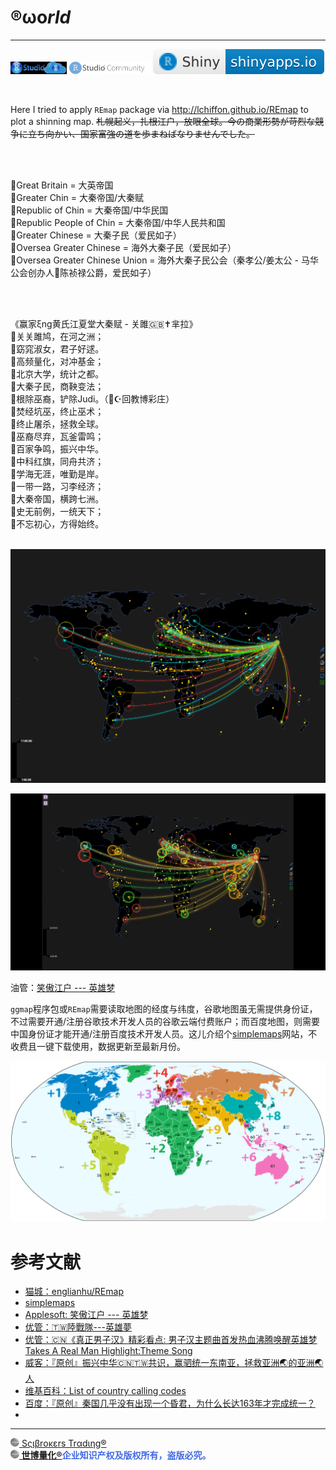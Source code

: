 # ®ωο*rld*

---

[<img src='figure/RStudioCloud.png' height='20'>](https://rstudio.cloud) [<img src='figure/RStudioCom2.png' height='20'>](https://community.rstudio.com/new-topic?category=shiny&tags=shiny) [![](figure/shiny-badge.svg)](https://www.shinyapps.io)

<br>

Here I tried to apply `REmap` package via http://lchiffon.github.io/REmap to plot a shinning map. <s>札幌起义，扎根江户，放眼全球。今の商業形勢が苛烈な競争に立ち向かい、国家富強の道を歩まねばなりませんでした。</s>

<br><br>

🚩Great Britain = 大英帝国<br>
🚩Greater Chin = 大秦帝国/大秦赋<br>
🚩Republic of Chin = 大秦帝国/中华民国<br>
🚩Republic People of Chin = 大秦帝国/中华人民共和国<br>
🚩Greater Chinese = 大秦子民（爱民如子）<br>
🚩Oversea Greater Chinese = 海外大秦子民（爱民如子）<br>
🚩Oversea Greater Chinese Union = 海外大秦子民公会（秦孝公/姜太公 - 马华公会创办人🌟陈祯禄公爵，爱民如子）<br>

<br><br>

《赢家ξng黄氏江夏堂大秦赋 - 关雎🇬🇧✝芈拉》<br>
🚩关关雎鸠，在河之洲；<br>
🚩窈窕淑女，君子好逑。<br>
🚩高频量化，对冲基金；<br>
🚩北京大学，统计之都。<br>
🚩大秦子民，商鞅变法；<br>
🚩根除巫裔，铲除Judi。（🕋☪回教博彩庄）<br>
🚩焚经坑巫，终止巫术；<br>
🚩终止屠杀，拯救全球。<br>
🚩巫裔尽弃，瓦釜雷鸣；<br>
🚩百家争鸣，振兴中华。<br>
🚩中科红旗，同舟共济；<br>
🚩学海无涯，唯勤是岸。<br>
🚩一带一路，习李经济；<br>
🚩大秦帝国，横跨七洲。<br>
🚩史无前例，一统天下；<br>
🚩不忘初心，方得始终。<br>

<br>

<img src="figure/ECharts.png" width="598"/>

![](figure/ECharts.gif)

油管：[笑傲江户 --- 英雄梦](https://youtu.be/LyJKz4-RUhs)

`ggmap`程序包或`REmap`需要读取地图的经度与纬度，谷歌地图虽无需提供身份证，不过需要开通/注册谷歌技术开发人员的谷歌云端付费账户；而百度地图，则需要中国身份证才能开通/注册百度技术开发人员。这儿介绍个[simplemaps](https://simplemaps.com/data/world-cities)网站，不收费且一键下载使用，数据更新至最新月份。

<img src="figure/Country_calling_codes_map.png" width="598"/>

# 参考文献

- [猫城：englianhu/REmap](https://github.com/englianhu/REmap)
- [simplemaps](https://simplemaps.com/data/world-cities)
- [Applesoft: 笑傲江户 --- 英雄梦](https://www.awesomescreenshot.com/video/8098438)
- [优管：🇹🇼陸戰隊---英雄夢](https://youtu.be/uXJin6jdpeE)
- [优管：🇨🇳《真正男子汉》精彩看点: 男子汉主题曲首发热血沸腾唤醒英雄梦 Takes A Real Man Highlight:Theme Song](https://youtu.be/68i9IfIf4Xo)
- [威客：『原创』振兴中华🇨🇳🇹🇼共识，赢驷统一东南亚，拯救亚洲🌏的亚洲🌏人](https://vk.com/englianhu?w=wall611842020_84)
- [维基百科：List of country calling codes](https://en.wikipedia.org/wiki/List_of_country_calling_codes)
- [百度：『原创』秦国几乎没有出现一个昏君，为什么长达163年才完成统一？](https://baijiahao.baidu.com/s?id=1719029203047214585&wfr=spider&for=pc&searchword=%E7%A7%A6%E5%9B%BD%E5%87%A0%E4%B9%8E%E6%9C%AA%E5%87%BA%E7%8E%B0%E4%B8%80%E4%B8%AA%E6%98%8F%E5%90%9B,%E4%B8%BA%E4%BD%95%E8%80%97%E6%97%B6163%E5%B9%B4%E6%89%8D%E5%AE%8C%E6%88%90%E7%BB%9F%E4%B8%80?)
- []()

---

[<img src="figure/Scibrokes.png" width="14"/> Sςιβrοκεrs Trαdιηg®](http://www.scibrokes.com)<br>
<span style='color:RoyalBlue'>**[<img src="figure/Scibrokes.png" width="14"/> 世博量化®](http://www.scibrokes.com)企业知识产权及版权所有，盗版必究。**</span>
